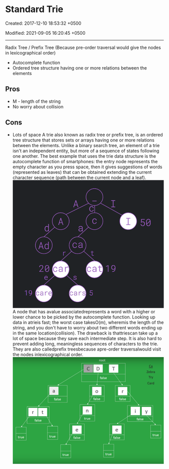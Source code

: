 # Standard Trie

Created: 2017-12-10 18:53:32 +0500

Modified: 2021-09-05 16:20:45 +0500

---

Radix Tree / Prefix Tree (Because pre-order traversal would give the nodes in lexicographical order)

- Autocomplete function
- Ordered tree structure having one or more relations between the elements

## Pros

- M - length of the string
- No worry about collision

## Cons

- Lots of space
A trie also known as radix tree or prefix tree, is an ordered tree structure that stores sets or arrays having one or more relations between the elements.
Unlike a binary search tree, an element of a trie isn't an independent entity, but more of a sequence of states following one another.
The best example that uses the trie data structure is the autocomplete function of smartphones: the entry node represents the empty character as you press space, then it gives suggestions of words (represented as leaves) that can be obtained extending the current character sequence (path between the current node and a leaf).
![image](media/Standard-Trie-image1.png)
A node that has avalue associatedrepresents a word with a higher or lower chance to be picked by the autocomplete function.
Looking up data in atrieis fast; the worst case takesO(m), wheremis the length of the string, and you don't have to worry about two different words ending up in the same location(collision).
The drawback is thattriescan take up a lot of space because they save each intermediate step. It is also hard to prevent adding long, meaningless sequences of characters to the trie.
They are also calledprefix treesbecause apre-order traversalwould visit the nodes inlexicographical order.
![image](media/Standard-Trie-image2.png)
